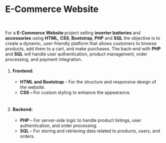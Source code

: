 <h1>
    <a href="https://akshat0502.github.io/ShopifyWebsite/" style="text-decoration: none;"><b>E-Commerce Website </b></a>

</h1> 
<br>
    <p>For a <b> E-Commerce Website </b> project selling <b>inverter batteries </b>and <b>accessories</b> using <b>HTML</b>, <b>CSS</b>,<b> Bootstrap</b>,<b> PHP</b> and <b>SQL</b> the objective is to create a dynamic, user-friendly platform that allows customers to browse products, add them to a cart, and make purchases. The back-end with <b>PHP </b>and <b>SQL</b> will handle user authentication, product management, order processing, and payment integration.</p>

   <ol>
        <li>
            <h4>Frontend:</h4>
            <ul>
                <li><b>HTML and Bootstrap</b>  – For the structure and responsive design of the website.</li>
                <li><b>CSS – </b>For custom styling to enhance the appearance.</li>
            </ul>
        </li>
        <br>
        <li>
            <h4>Backend:</h4>
            <ul>
                <li><b>PHP </b>– For server-side logic to handle product listings, user authentication, and order processing.</li>
                <li><b>SQL </b>– For storing and retrieving data related to products, users, and orders.</li>
            </ul>
        </li>
        <br>
    </ol>

